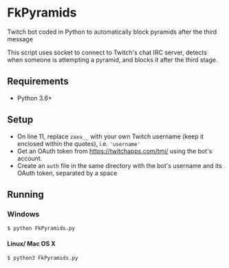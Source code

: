 # FkPyramids
Twitch bot coded in Python to automatically block pyramids after the third message

This script uses socket to connect to Twitch's chat IRC server, detects when someone is attempting a pyramid, and blocks it after the third stage.

## Requirements
* Python 3.6+

## Setup
* On line 11, replace `zaxu__` with your own Twitch username (keep it enclosed within the quotes), i.e. `'username'`
* Get an OAuth token from https://twitchapps.com/tmi/ using the bot's account.
* Create an `auth` file in the same directory with the bot's username and its OAuth token, separated by a space

## Running
### Windows
```
$ python FkPyramids.py
```

#### Linux/ Mac OS X
```
$ python3 FkPyramids.py
```
